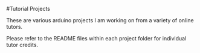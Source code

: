 #Tutorial Projects

These are various arduino projects I am working on from a variety of online tutors.

Please refer to the README files within each project folder for individual tutor credits.
